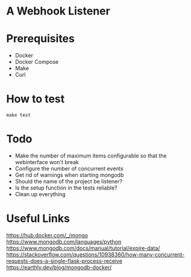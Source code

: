# A Webhook Listener

# Prerequisites

* Docker
* Docker Compose
* Make
* Curl

# How to test

    make test

# Todo

* Make the number of maximum items configurable so that the webinterface won't
  break
* Configure the number of concurrent events
* Get rid of warnings when starting mongodb
* Should the name of the project be listener?
* Is the setup function in the tests reliable?
* Clean up everything

# Useful Links

https://hub.docker.com/_/mongo
https://www.mongodb.com/languages/python
https://www.mongodb.com/docs/manual/tutorial/expire-data/
https://stackoverflow.com/questions/10938360/how-many-concurrent-requests-does-a-single-flask-process-receive
https://earthly.dev/blog/mongodb-docker/
